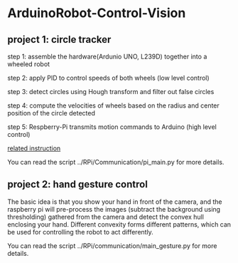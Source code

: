 # ArduinoRobot-Control-Vision

## project 1: circle tracker

step 1: assemble the hardware(Ardunio UNO, L239D) together into a wheeled robot

step 2: apply PID to control speeds of both wheels (low level control)

step 3: detect circles using Hough transform and filter out false circles

step 4: compute the velocities of wheels based on the radius and center position of the circle detected

step 5: Respberry-Pi transmits motion commands to Arduino (high level control)

[related instruction](https://vladimirli.gitbooks.io/el2222/content/) 

You can read the script ../RPi/Communication/pi_main.py for more details.


## project 2: hand gesture control

The basic idea is that you show your hand in front of the camera, and the raspberry pi will pre-process the images (subtract the background using thresholding) gathered from the camera and detect the convex hull enclosing your hand. Different convexity forms different patterns, which can be used for controlling the robot to act differently.

You can read the script ../RPi/communication/main_gesture.py for more details.
